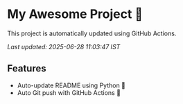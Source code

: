 # My Awesome Project 🚀

This project is automatically updated using GitHub Actions.

_Last updated: 2025-06-28 11:03:47 IST_

## Features
- Auto-update README using Python 🐍
- Auto Git push with GitHub Actions 🤖
